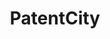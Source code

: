 ---
layout: default
api_or_bulk_downloads: coming soon
code: https://github.com/Antoberge/patent_city
cost: None
description: PatentCity is a dataset on the location of patentees since the 19th century
  in Germany, France, Great Britain and the United States of America. Beta available
  for test! Drop us a mail if you are interested in becoming a beta tester.
location: https://mailchi.mp/e0495246a573/patentcity
maintained_by: Antonin Bergeaud
shortname: patentcity
tags:
- location of inventors
- ' geography'
- ' Europe'
- ' United States'
title: PatentCity
uuid: 131e13f8-342c-4dd7-a3e6-fbf5a5ba6a5c
---